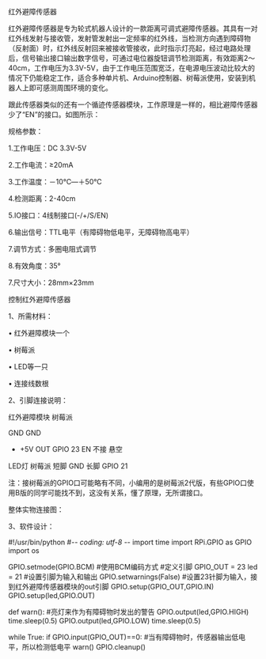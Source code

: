  
红外避障传感器

红外避障传感器是专为轮式机器人设计的一款距离可调式避障传感器。其具有一对红外线发射与接收管，发射管发射出一定频率的红外线，当检测方向遇到障碍物（反射面）时，红外线反射回来被接收管接收，此时指示灯亮起，经过电路处理后，信号输出接口输出数字信号，可通过电位器旋钮调节检测距离，有效距离2～40cm，工作电压为3.3V-5V，由于工作电压范围宽泛，在电源电压波动比较大的情况下仍能稳定工作，适合多种单片机、Arduino控制器、树莓派使用，安装到机器人上即可感测周围环境的变化。

跟此传感器类似的还有一个循迹传感器模块，工作原理是一样的，相比避障传感器少了“EN”的接口。如图所示：



规格参数：

1.工作电压：DC 3.3V-5V

2.工作电流：≥20mA

3.工作温度：－10℃—＋50℃

4.检测距离：2-40cm

5.IO接口：4线制接口(-/+/S/EN)

6.输出信号：TTL电平（有障碍物低电平，无障碍物高电平）

7.调节方式：多圈电阻式调节

8.有效角度：35°

7.尺寸大小：28mm×23mm

 

控制红外避障传感器

1、所需材料：

• 红外避障模块一个

• 树莓派

• LED等一只

• 连接线数根

 

2、引脚连接说明：

红外避障模块	树莓派

GND	GND
+	+5V
OUT	GPIO 23
EN	不接 悬空

 
LED灯	树莓派
短脚	GND
长脚	GPIO 21

注：接树莓派的GPIO口可能略有不同，小编用的是树莓派2代版，有些GPIO口使用B版的同学可能找不到，这没有关系，懂了原理，无所谓接口。

 

整体实物连接图：


3、软件设计：


#!/usr/bin/python
#-*- coding: utf-8 -*-
import time
import RPi.GPIO as GPIO
import os

GPIO.setmode(GPIO.BCM) #使用BCM编码方式
#定义引脚
GPIO_OUT = 23
led = 21 
#设置引脚为输入和输出
GPIO.setwarnings(False) 
#设置23针脚为输入，接到红外避障传感器模块的out引脚
GPIO.setup(GPIO_OUT,GPIO.IN) 
GPIO.setup(led,GPIO.OUT)     

def warn():   #亮灯来作为有障碍物时发出的警告
	GPIO.output(led,GPIO.HIGH)
	time.sleep(0.5)
	GPIO.output(led,GPIO.LOW)
	time.sleep(0.5)
		
while True:
	if GPIO.input(GPIO_OUT)==0: #当有障碍物时，传感器输出低电平，所以检测低电平
		warn()
GPIO.cleanup()